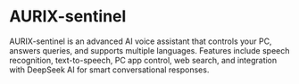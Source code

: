 # AURIX-sentinel
AURIX-sentinel is an advanced AI voice assistant that controls your PC, answers queries, and supports multiple languages. Features include speech recognition, text-to-speech, PC app control, web search, and integration with DeepSeek AI for smart conversational responses.
